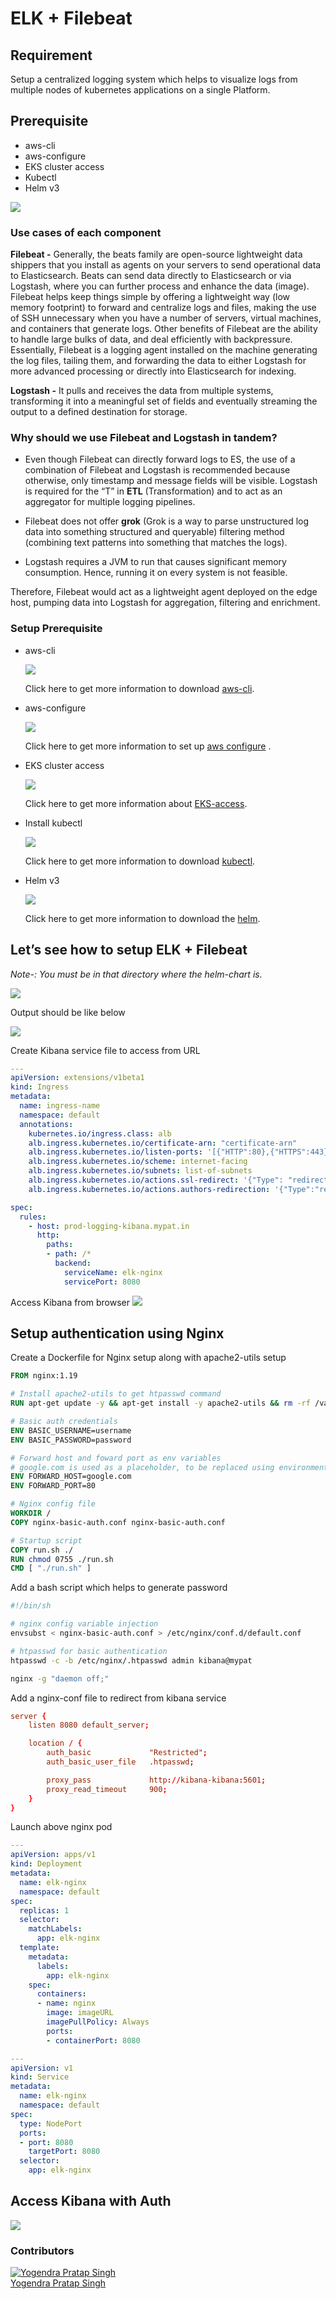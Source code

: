 # ELK + Filebeat


## Requirement
Setup a centralized logging system which helps to visualize logs from multiple nodes of kubernetes applications on a single Platform.

## Prerequisite 
-   aws-cli
-   aws-configure
-   EKS cluster access
-   Kubectl
-   Helm v3

![](images/overview.png)


### Use cases of each component
**Filebeat -** Generally, the beats family are open-source lightweight data shippers that you install as agents on your servers to send operational data to Elasticsearch. Beats can send data directly to Elasticsearch or via Logstash, where you can further process and enhance the data (image). 
Filebeat helps keep things simple by offering a lightweight way (low memory footprint) to forward and centralize logs and files, making the use of SSH unnecessary when you have a number of servers, virtual machines, and containers that generate logs. Other benefits of Filebeat are the ability to handle large bulks of data, and deal efficiently with backpressure. Essentially, Filebeat is a logging agent installed on the machine generating the log files, tailing them, and forwarding the data to either Logstash for more advanced processing or directly into Elasticsearch for indexing.

**Logstash -** It pulls and receives the data from multiple systems, transforming it into a meaningful set of fields and eventually streaming the output to a defined destination for storage.

### Why should we use Filebeat and Logstash in tandem?
-   Even though Filebeat can directly forward logs to ES, the use of a combination of Filebeat and Logstash is recommended because otherwise, only timestamp and message fields will be visible. Logstash is required for the “T” in **ETL** (Transformation) and to act as an aggregator for multiple logging pipelines.

-   Filebeat does not offer **grok** (Grok is a way to parse unstructured log data into something structured and queryable) filtering method (combining text patterns into something that matches the logs).

-   Logstash requires a JVM to run that causes significant memory consumption. Hence, running it on every system is not feasible.

Therefore, Filebeat would act as a lightweight agent deployed on the edge host, pumping data into Logstash for aggregation, filtering and enrichment.

### Setup Prerequisite 

-   aws-cli

    ![](images/awsCLI.png)

    Click here to get more information to download [aws-cli](https://docs.aws.amazon.com/cli/latest/userguide/getting-started-install.html).

-   aws-configure

    ![](images/awsConfigure.png)

    Click here to get more information to set up [aws configure](https://docs.aws.amazon.com/cli/latest/reference/) .


-   EKS cluster access

    ![](images/eksAccess.png)

    Click here to get more information about [EKS-access](https://aws.amazon.com/premiumsupport/knowledge-center/amazon-eks-cluster-access/).

-   Install kubectl

    ![](images/kubectlInstall.png)

    Click here to get more information to download [kubectl](https://kubernetes.io/docs/tasks/tools/install-kubectl-linux/).

-   Helm v3

    ![](images/helmInstall.png)

    Click here to get more information to download the [helm](https://helm.sh/docs/intro/install/).


## Let’s see how to setup ELK + Filebeat

*Note-: You must  be in that directory where the helm-chart is.*

![](images/helmCommands.png)

Output should be like below

![](images/status.png)

Create Kibana service file to access from URL

```yaml
---
apiVersion: extensions/v1beta1
kind: Ingress
metadata:
  name: ingress-name
  namespace: default
  annotations:
    kubernetes.io/ingress.class: alb
    alb.ingress.kubernetes.io/certificate-arn: "certificate-arn"
    alb.ingress.kubernetes.io/listen-ports: '[{"HTTP":80},{"HTTPS":443}]'
    alb.ingress.kubernetes.io/scheme: internet-facing
    alb.ingress.kubernetes.io/subnets: list-of-subnets
    alb.ingress.kubernetes.io/actions.ssl-redirect: '{"Type": "redirect", "RedirectConfig": { "Protocol": "HTTPS", "Port": "443", "StatusCode": "HTTP_301"}}'
    alb.ingress.kubernetes.io/actions.authors-redirection: '{"Type":"redirect","RedirectConfig":{"Host":"authors.glorifire.com","Port":"443","Protocol":"HTTPS","Query":"#{query}","StatusCode":"HTTP_301"}}'

spec:
  rules:
    - host: prod-logging-kibana.mypat.in
      http:
        paths:
        - path: /*
          backend:
            serviceName: elk-nginx
            servicePort: 8080
```

Access Kibana from browser
    ![](images/kibanaDashboard.png)

## Setup authentication using Nginx

Create a Dockerfile for Nginx setup along with apache2-utils setup

```Dockerfile
FROM nginx:1.19

# Install apache2-utils to get htpasswd command
RUN apt-get update -y && apt-get install -y apache2-utils && rm -rf /var/lib/apt/lists/*

# Basic auth credentials
ENV BASIC_USERNAME=username
ENV BASIC_PASSWORD=password

# Forward host and foward port as env variables
# google.com is used as a placeholder, to be replaced using environment variables
ENV FORWARD_HOST=google.com
ENV FORWARD_PORT=80

# Nginx config file
WORKDIR /
COPY nginx-basic-auth.conf nginx-basic-auth.conf

# Startup script
COPY run.sh ./
RUN chmod 0755 ./run.sh
CMD [ "./run.sh" ]
```

Add a bash script which helps to generate password

```bash
#!/bin/sh

# nginx config variable injection
envsubst < nginx-basic-auth.conf > /etc/nginx/conf.d/default.conf

# htpasswd for basic authentication
htpasswd -c -b /etc/nginx/.htpasswd admin kibana@mypat

nginx -g "daemon off;"
```

Add a nginx-conf file to redirect from kibana service

```conf
server {
    listen 8080 default_server;

    location / {
        auth_basic             "Restricted";
        auth_basic_user_file   .htpasswd;

        proxy_pass             http://kibana-kibana:5601;
        proxy_read_timeout     900;
    }
}
```

Launch above nginx pod

```yaml
---
apiVersion: apps/v1
kind: Deployment
metadata:
  name: elk-nginx
  namespace: default
spec:
  replicas: 1
  selector:
    matchLabels:
      app: elk-nginx
  template:
    metadata:
      labels:
        app: elk-nginx
    spec:
      containers:
      - name: nginx
        image: imageURL
        imagePullPolicy: Always
        ports:
        - containerPort: 8080

---
apiVersion: v1
kind: Service
metadata:
  name: elk-nginx
  namespace: default
spec:
  type: NodePort
  ports:
  - port: 8080
    targetPort: 8080
  selector:
    app: elk-nginx
```

## Access Kibana with Auth

![](images/kibanaAuth.png)





### Contributors
[![Yogendra Pratap Singh][yogendra_avatar]][yogendra_homepage]<br/>[Yogendra Pratap Singh][yogendra_homepage] 

  [yogendra_homepage]: https://github.com/PratapSingh13
  [yogendra_avatar]: https://img.cloudposse.com/75x75/https://github.com/PratapSingh13.png

